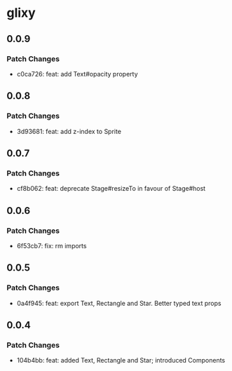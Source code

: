 # glixy

## 0.0.9

### Patch Changes

- c0ca726: feat: add Text#opacity property

## 0.0.8

### Patch Changes

- 3d93681: feat: add z-index to Sprite

## 0.0.7

### Patch Changes

- cf8b062: feat: deprecate Stage#resizeTo in favour of Stage#host

## 0.0.6

### Patch Changes

- 6f53cb7: fix: rm imports

## 0.0.5

### Patch Changes

- 0a4f945: feat: export Text, Rectangle and Star. Better typed text props

## 0.0.4

### Patch Changes

- 104b4bb: feat: added Text, Rectangle and Star; introduced Components
